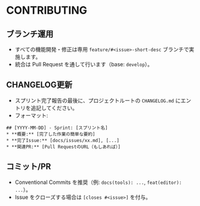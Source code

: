 ﻿# CONTRIBUTING

## ブランチ運用
- すべての機能開発・修正は専用 `feature/#<issue>-short-desc` ブランチで実施します。
- 統合は Pull Request を通して行います（base: `develop`）。

## CHANGELOG更新
- スプリント完了報告の最後に、プロジェクトルートの `CHANGELOG.md` にエントリを追記してください。
- フォーマット:
```
## [YYYY-MM-DD] - Sprint: [スプリント名]
* **概要:** [完了した作業の簡単な要約]
* **完了Issue:** [docs/issues/xx.md], [...]
* **関連PR:** [Pull RequestのURL（もしあれば）]
```

## コミット/PR
- Conventional Commits を推奨（例: `docs(tools): ...`, `feat(editor): ...`）。
- Issue をクローズする場合は `[closes #<issue>]` を付与。
